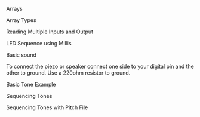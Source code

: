 
Arrays

Array Types

Reading Multiple Inputs and Output

LED Sequence using Millis




Basic sound

To connect the piezo or speaker connect one side to your digital pin and the other to ground. Use a 220ohm resistor to ground.

Basic Tone Example

Sequencing Tones

Sequencing Tones with Pitch File